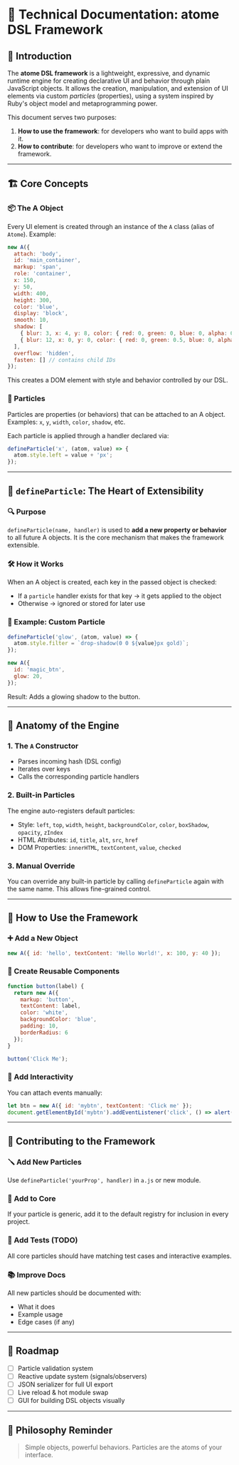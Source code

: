 # 🧠 Technical Documentation: atome DSL Framework

## 🔰 Introduction

The **atome DSL framework** is a lightweight, expressive, and dynamic runtime engine for creating declarative UI and behavior through plain JavaScript objects. It allows the creation, manipulation, and extension of UI elements via custom *particles* (properties), using a system inspired by Ruby's object model and metaprogramming power.

This document serves two purposes:

1. **How to use the framework**: for developers who want to build apps with it.
2. **How to contribute**: for developers who want to improve or extend the framework.

---

## 🏗️ Core Concepts

### 📦 The A Object

Every UI element is created through an instance of the `A` class (alias of `Atome`).
Example:

```js
new A({
  attach: 'body',
  id: 'main_container',
  markup: 'span',
  role: 'container',
  x: 150,
  y: 50,
  width: 400,
  height: 300,
  color: 'blue',
  display: 'block',
  smooth: 10,
  shadow: [
    { blur: 3, x: 4, y: 8, color: { red: 0, green: 0, blue: 0, alpha: 0.6 }, invert: true },
    { blur: 12, x: 0, y: 0, color: { red: 0, green: 0.5, blue: 0, alpha: 0.6 }, invert: false }
  ],
  overflow: 'hidden',
  fasten: [] // contains child IDs
});
```

This creates a DOM element with style and behavior controlled by our DSL.

### 🧬 Particles

Particles are properties (or behaviors) that can be attached to an A object.
Examples: `x`, `y`, `width`, `color`, `shadow`, etc.

Each particle is applied through a handler declared via:

```js
defineParticle('x', (atom, value) => {
  atom.style.left = value + 'px';
});
```

---

## 🔧 `defineParticle`: The Heart of Extensibility

### 🔍 Purpose

`defineParticle(name, handler)` is used to **add a new property or behavior** to all future A objects. It is the core mechanism that makes the framework extensible.

### 🛠️ How it Works

When an A object is created, each key in the passed object is checked:

* If a `particle` handler exists for that key → it gets applied to the object
* Otherwise → ignored or stored for later use

### 🧪 Example: Custom Particle

```js
defineParticle('glow', (atom, value) => {
  atom.style.filter = `drop-shadow(0 0 ${value}px gold)`;
});

new A({
  id: 'magic_btn',
  glow: 20,
});
```

Result: Adds a glowing shadow to the button.

---

## 🧩 Anatomy of the Engine

### 1. The `A` Constructor

* Parses incoming hash (DSL config)
* Iterates over keys
* Calls the corresponding particle handlers

### 2. Built-in Particles

The engine auto-registers default particles:

* Style: `left`, `top`, `width`, `height`, `backgroundColor`, `color`, `boxShadow`, `opacity`, `zIndex`
* HTML Attributes: `id`, `title`, `alt`, `src`, `href`
* DOM Properties: `innerHTML`, `textContent`, `value`, `checked`

### 3. Manual Override

You can override any built-in particle by calling `defineParticle` again with the same name. This allows fine-grained control.

---

## 🚀 How to Use the Framework

### ➕ Add a New Object

```js
new A({ id: 'hello', textContent: 'Hello World!', x: 100, y: 40 });
```

### 🧱 Create Reusable Components

```js
function button(label) {
  return new A({
    markup: 'button',
    textContent: label,
    color: 'white',
    backgroundColor: 'blue',
    padding: 10,
    borderRadius: 6
  });
}

button('Click Me');
```

### 🔄 Add Interactivity

You can attach events manually:

```js
let btn = new A({ id: 'mybtn', textContent: 'Click me' });
document.getElementById('mybtn').addEventListener('click', () => alert('clicked!'));
```

---

## 🤝 Contributing to the Framework

### 🪛 Add New Particles

Use `defineParticle('yourProp', handler)` in `a.js` or new module.

### 📁 Add to Core

If your particle is generic, add it to the default registry for inclusion in every project.

### 🧪 Add Tests (TODO)

All core particles should have matching test cases and interactive examples.

### 📚 Improve Docs

All new particles should be documented with:

* What it does
* Example usage
* Edge cases (if any)

---

## 📅 Roadmap

* [ ] Particle validation system
* [ ] Reactive update system (signals/observers)
* [ ] JSON serializer for full UI export
* [ ] Live reload & hot module swap
* [ ] GUI for building DSL objects visually

---

## 🧭 Philosophy Reminder

> Simple objects, powerful behaviors.
> Particles are the atoms of your interface.
